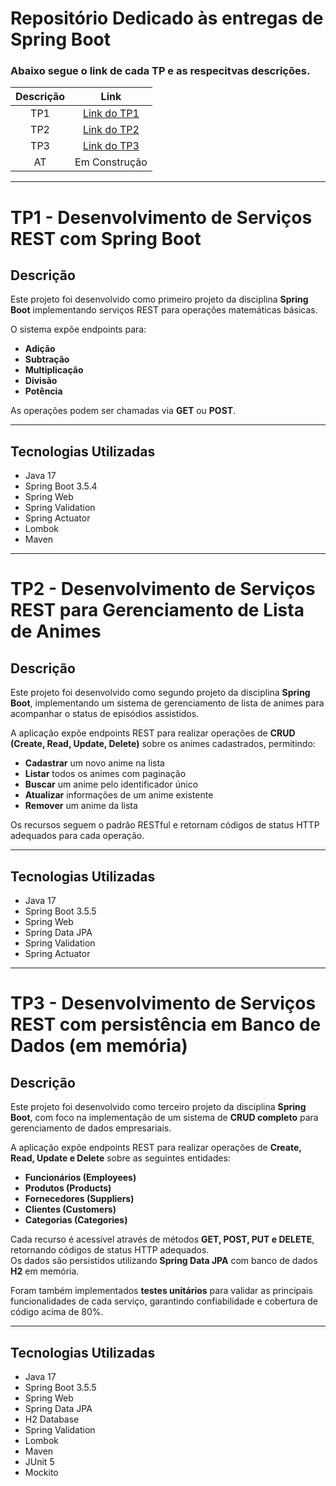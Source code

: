 # Repositório Dedicado às entregas de Spring Boot
### Abaixo segue o link de cada TP e as respecitvas descrições.

| Descrição | Link |
|:---------:|:----:|
| TP1 | [Link do TP1](https://github.com/ArielCAlves/spring-boot/tree/main/tp1) |
| TP2 | [Link do TP2](https://github.com/ArielCAlves/spring-boot/tree/main/tp2) |
| TP3 | [Link do TP3](https://github.com/ArielCAlves/spring-boot/tree/main/tp3) |
| AT  | Em Construção |

---

# TP1 - Desenvolvimento de Serviços REST com Spring Boot

## Descrição
Este projeto foi desenvolvido como primeiro projeto da disciplina **Spring Boot** implementando serviços REST para operações matemáticas básicas.

O sistema expõe endpoints para:
- **Adição**
- **Subtração**
- **Multiplicação**
- **Divisão**
- **Potência**

As operações podem ser chamadas via **GET** ou **POST**.

---

## Tecnologias Utilizadas
- Java 17
- Spring Boot 3.5.4
- Spring Web
- Spring Validation
- Spring Actuator
- Lombok
- Maven

---

# TP2 - Desenvolvimento de Serviços REST para Gerenciamento de Lista de Animes

## Descrição
Este projeto foi desenvolvido como segundo projeto da disciplina **Spring Boot**, implementando um sistema de gerenciamento de lista de animes para acompanhar o status de episódios assistidos.  

A aplicação expõe endpoints REST para realizar operações de **CRUD (Create, Read, Update, Delete)** sobre os animes cadastrados, permitindo:  
- **Cadastrar** um novo anime na lista  
- **Listar** todos os animes com paginação  
- **Buscar** um anime pelo identificador único
- **Atualizar** informações de um anime existente  
- **Remover** um anime da lista  

Os recursos seguem o padrão RESTful e retornam códigos de status HTTP adequados para cada operação.

---

## Tecnologias Utilizadas
- Java 17  
- Spring Boot 3.5.5  
- Spring Web  
- Spring Data JPA  
- Spring Validation  
- Spring Actuator



---

# TP3 - Desenvolvimento de Serviços REST com persistência em Banco de Dados (em memória)

## Descrição
Este projeto foi desenvolvido como terceiro projeto da disciplina **Spring Boot**, com foco na implementação de um sistema de **CRUD completo** para gerenciamento de dados empresariais.  

A aplicação expõe endpoints REST para realizar operações de **Create, Read, Update e Delete** sobre as seguintes entidades:  
- **Funcionários (Employees)**  
- **Produtos (Products)**  
- **Fornecedores (Suppliers)**  
- **Clientes (Customers)**  
- **Categorias (Categories)**  

Cada recurso é acessível através de métodos **GET, POST, PUT e DELETE**, retornando códigos de status HTTP adequados.  
Os dados são persistidos utilizando **Spring Data JPA** com banco de dados **H2** em memória.  

Foram também implementados **testes unitários** para validar as principais funcionalidades de cada serviço, garantindo confiabilidade e cobertura de código acima de 80%.

---

## Tecnologias Utilizadas
- Java 17  
- Spring Boot 3.5.5  
- Spring Web  
- Spring Data JPA  
- H2 Database  
- Spring Validation  
- Lombok  
- Maven  
- JUnit 5  
- Mockito  
